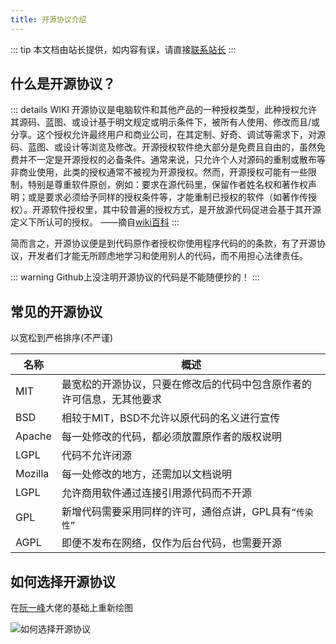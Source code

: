 ```yaml
---
title: 开源协议介绍
---
```


::: tip
本文档由站长提供，如内容有误，请直接[联系站长](/about/contact.html#反馈)
:::

## 什么是开源协议？

::: details WIKI
开源协议是电脑软件和其他产品的一种授权类型，此种授权允许其源码、蓝图、或设计基于明文规定或明示条件下，被所有人使用、修改而且/或分享。这个授权允许最终用户和商业公司，在其定制、好奇、调试等需求下，对源码、蓝图、或设计等浏览及修改。开源授权软件绝大部分是免费且自由的，虽然免费并不一定是开源授权的必备条件。通常来说，只允许个人对源码的重制或散布等非商业使用，此类的授权通常不被视为开源授权。然而，开源授权可能有一些限制，特别是尊重软件原创，例如：要求在源代码里，保留作者姓名权和著作权声明；或是要求必须给予同样的授权条件等，才能重制已授权的软件（如著作传授权）。开源软件授权里，其中较普遍的授权方式，是开放源代码促进会基于其开源定义下所认可的授权。 ——摘自[wiki百科](https://zh.wikipedia.org/zh-cn/%E9%96%8B%E6%BA%90%E6%8E%88%E6%AC%8A)
:::

简而言之，开源协议便是到代码原作者授权你使用程序代码的的条款，有了开源协议，开发者们才能无所顾虑地学习和使用别人的代码，而不用担心法律责任。

::: warning
Github上没注明开源协议的代码是不能随便抄的！
:::

 ## 常见的开源协议
以宽松到严格排序(不严谨)

| 名称 | 概述 |
| ---- | ---- |
| MIT | 最宽松的开源协议，只要在修改后的代码中包含原作者的许可信息，无其他要求 |
| BSD | 相较于MIT，BSD不允许以原代码的名义进行宣传 |
| Apache | 每一处修改的代码，都必须放置原作者的版权说明 |
| LGPL | 代码不允许闭源 |
| Mozilla | 每一处修改的地方，还需加以文档说明 | 
| LGPL | 允许商用软件通过连接引用源代码而不开源 |
| GPL | 新增代码需要采用同样的许可，通俗点讲，GPL具有`“传染性”` |
| AGPL | 即便不发布在网络，仅作为后台代码，也需要开源 |

 ## 如何选择开源协议
 在[阮一峰](http://www.ruanyifeng.com/blog/)大佬的基础上重新绘图
 
 <img :src="$withBase('/how_to_choose_osp.png')" alt="如何选择开源协议">